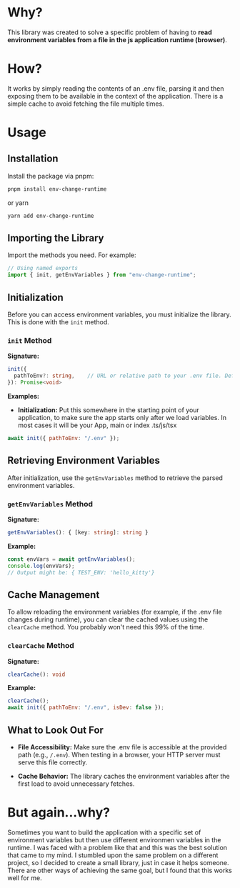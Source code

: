 # Why?

This library was created to solve a specific problem of having to **read environment variables from a file in the js application runtime (browser)**.

# How?

It works by simply reading the contents of an .env file, parsing it and then exposing them to be available in the context of the application. There is a simple cache to avoid fetching the file multiple times.

# Usage

## Installation

Install the package via pnpm:

```bash
pnpm install env-change-runtime
```

or yarn

```bash
yarn add env-change-runtime
```

## Importing the Library

Import the methods you need. For example:

```js
// Using named exports
import { init, getEnvVariables } from "env-change-runtime";
```

## Initialization

Before you can access environment variables, you must initialize the library. This is done with the `init` method.

### `init` Method

**Signature:**

```ts
init({
  pathToEnv?: string,    // URL or relative path to your .env file. Defaults to '/.env'
}): Promise<void>
```

**Examples:**

- **Initialization:**
  Put this somewhere in the starting point of your application, to make sure the app starts only after we load variables. In most cases it will be your App, main or index .ts/js/tsx

```js
await init({ pathToEnv: "/.env" });
```

## Retrieving Environment Variables

After initialization, use the `getEnvVariables` method to retrieve the parsed environment variables.

### `getEnvVariables` Method

**Signature:**

```ts
getEnvVariables(): { [key: string]: string }
```

**Example:**

```js
const envVars = await getEnvVariables();
console.log(envVars);
// Output might be: { TEST_ENV: 'hello_kitty'}
```

## Cache Management

To allow reloading the environment variables (for example, if the .env file changes during runtime), you can clear the cached values using the `clearCache` method. You probably won't need this 99% of the time.

### `clearCache` Method

**Signature:**

```ts
clearCache(): void
```

**Example:**

```js
clearCache();
await init({ pathToEnv: "/.env", isDev: false });
```

## What to Look Out For

- **File Accessibility:** Make sure the .env file is accessible at the provided path (e.g., `/.env`). When testing in a browser, your HTTP server must serve this file correctly.

- **Cache Behavior:** The library caches the environment variables after the first load to avoid unnecessary fetches.

# But again...why?

Sometimes you want to build the application with a specific set of environment variables but then use different environmen variables in the runtime.
I was faced with a problem like that and this was the best solution that came to my mind. I stumbled upon the same problem on a different project, so I decided to create a small library, just in case it helps someone.
There are other ways of achieving the same goal, but I found that this works well for me.
